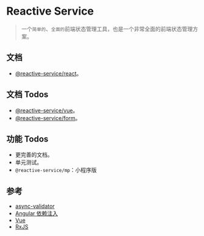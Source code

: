 # Reactive Service

> 一个`简单的`、`全面的`前端状态管理工具，也是一个非常全面的前端状态管理方案。

## 文档

- [@reactive-service/react](./docs/react/index.md)。

## 文档 Todos

- [@reactive-service/vue](./docs/vue/index.md)。
- [@reactive-service/form](./docs/form/index.md)。

## 功能 Todos

- 更完善的文档。
- 单元测试。
- `@reactive-service/mp`：小程序版

## 参考

- [async-validator](https://github.com/yiminghe/async-validator)
- [Angular 依赖注入](https://angular.cn/guide/architecture-services)
- [Vue](https://github.com/vuejs/vue-next)
- [RxJS](https://github.com/ReactiveX/rxjs)
